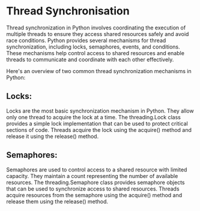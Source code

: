 # Thread Synchronisation

Thread synchronization in Python involves coordinating the execution of multiple threads to ensure they access shared resources safely and avoid race conditions. Python provides several mechanisms for thread synchronization, including locks, semaphores, events, and conditions. These mechanisms help control access to shared resources and enable threads to communicate and coordinate with each other effectively.

Here's an overview of two common thread synchronization mechanisms in Python:

## Locks:

Locks are the most basic synchronization mechanism in Python. They allow only one thread to acquire the lock at a time.
The threading.Lock class provides a simple lock implementation that can be used to protect critical sections of code.
Threads acquire the lock using the acquire() method and release it using the release() method.

## Semaphores:

Semaphores are used to control access to a shared resource with limited capacity. They maintain a count representing the number of available resources.
The threading.Semaphore class provides semaphore objects that can be used to synchronize access to shared resources.
Threads acquire resources from the semaphore using the acquire() method and release them using the release() method.
